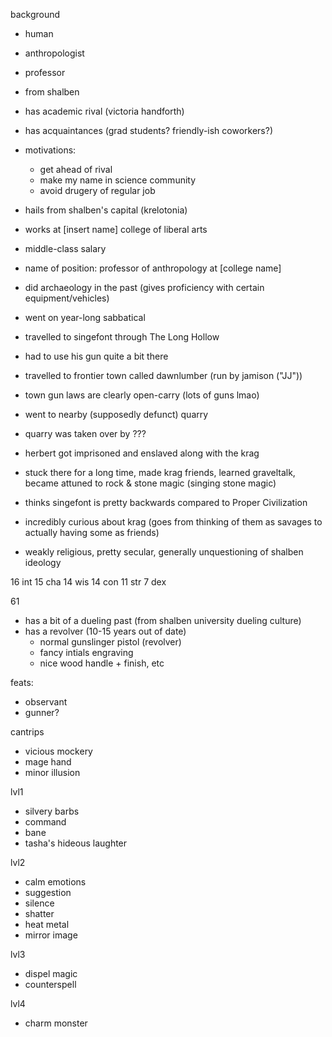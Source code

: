 background
- human
- anthropologist
- professor
- from shalben
- has academic rival (victoria handforth)
- has acquaintances (grad students? friendly-ish coworkers?)
- motivations:
	- get ahead of rival
	- make my name in science community
	- avoid drugery of regular job
- hails from shalben's capital (krelotonia)
- works at [insert name] college of liberal arts
- middle-class salary
- name of position: professor of anthropology at [college name]
- did archaeology in the past (gives proficiency with certain equipment/vehicles)
- went on year-long sabbatical
- travelled to singefont through The Long Hollow
- had to use his gun quite a bit there
- travelled to frontier town called dawnlumber (run by jamison ("JJ"))
- town gun laws are clearly open-carry (lots of guns lmao)
- went to nearby (supposedly defunct) quarry
- quarry was taken over by ???
- herbert got imprisoned and enslaved along with the krag
- stuck there for a long time, made krag friends, learned graveltalk, became attuned to rock & stone magic (singing stone magic)

- thinks singefont is pretty backwards compared to Proper Civilization
- incredibly curious about krag (goes from thinking of them as savages to actually having some as friends)
- weakly religious, pretty secular, generally unquestioning of shalben ideology

16 int
15 cha
14 wis
14 con
11 str
7  dex

61

- has a bit of a dueling past (from shalben university dueling culture)
- has a revolver (10-15 years out of date)
	- normal gunslinger pistol (revolver)
	- fancy intials engraving
	- nice wood handle + finish, etc

feats:
- observant
- gunner?

cantrips
- vicious mockery
- mage hand
- minor illusion

lvl1
- silvery barbs
- command
- bane
- tasha's hideous laughter

lvl2
- calm emotions
- suggestion
- silence
- shatter
- heat metal
- mirror image

lvl3
- dispel magic
- counterspell

lvl4
- charm monster
